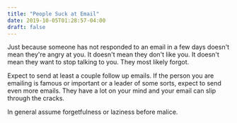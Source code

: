 ```yaml
---
title: "People Suck at Email"
date: 2019-10-05T01:28:57-04:00
draft: false
---
```


Just because someone has not responded to an email in a few days
doesn't mean they're angry at you. It doesn't mean they don't like
you. It doesn't mean they want to stop talking to you. They most
likely forgot.

Expect to send at least a couple follow up emails. If the person you
are emailing is famous or important or a leader of some sorts, expect
to send even more emails. They have a lot on your mind and your email
can slip through the cracks.

In general assume forgetfulness or laziness before malice.
